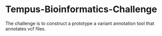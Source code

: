 # Tempus-Bioinformatics-Challenge
The challenge is to construct a prototype a variant annotation tool that annotates vcf files.
